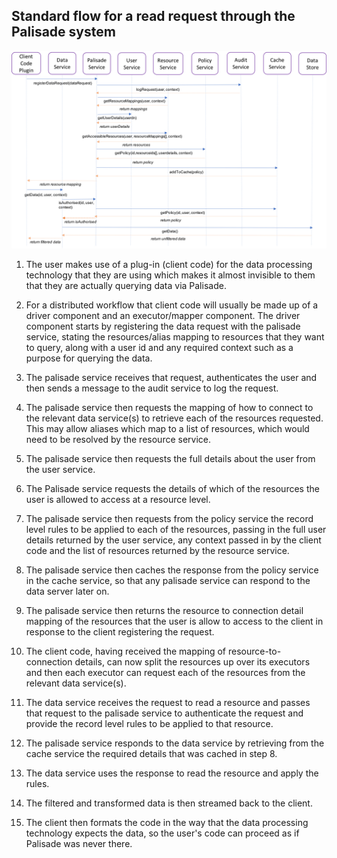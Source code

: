 ## Standard flow for a read request through the Palisade system

![picture](../img/sequence.png)

1. The user makes use of a plug-in (client code) for the data processing technology that they are using which makes it almost invisible to them that they are actually querying data via Palisade.

1. For a distributed workflow that client code will usually be made up of a driver component and an executor/mapper component. The driver component starts by registering the data request with the 
palisade service, stating the resources/alias mapping to resources that they want to query, along with a user id and any required context such as a purpose for querying the data.

1. The palisade service receives that request, authenticates the user and then sends a message to the audit service to log the request.

1. The palisade service then requests the mapping of how to connect to the relevant data service(s) to retrieve each of the resources requested. This may allow aliases which map to a list of resources, 
which would need to be resolved by the resource service.

1. The palisade service then requests the full details about the user from the user service.

1. The Palisade service requests the details of which of the resources the user is allowed to access at a resource level.

1. The palisade service then requests from the policy service the record level rules to be applied to each of the resources, passing in the full user details returned by the user service, 
any context passed in by the client code and the list of resources returned by the resource service.

1. The palisade service then caches the response from the policy service in the cache service, so that any palisade service can respond to the data server later on.

1. The palisade service then returns the resource to connection detail mapping of the resources that the user is allow to access to the client in response to the client registering the request.

1. The client code, having received the mapping of resource-to-connection details, can now split the resources up over its executors and then each executor can request each of the resources
from the relevant data service(s).

1. The data service receives the request to read a resource and passes that request to the palisade service to authenticate the request and provide the record level rules to be applied to that resource.

1. The palisade service responds to the data service by retrieving from the cache service the required details that was cached in step 8.

1. The data service uses the response to read the resource and apply the rules.

1. The filtered and transformed data is then streamed back to the client.

1. The client then formats the code in the way that the data processing technology expects the data, so the user's code can proceed as if Palisade was never there.